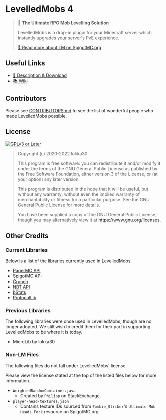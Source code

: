 # LevelledMobs 4

> 🧟 **The Ultimate RPG Mob Levelling Solution**
>
> LevelledMobs is a drop-in plugin for your Minecraft server which instantly upgrades your server's PvE experience.
>
> [🔗 Read more about LM on SpigotMC.org](https://www.spigotmc.org/resources/levelledmobs.74304/)

## Useful Links

* [📜 Description & Download](https://www.spigotmc.org/resources/levelledmobs.74304/)
* [📚 Wiki](https://www.github.com/lokka30/LevelledMobs/wiki/)

## Contributors

Please see [CONTRIBUTORS.md](CONTRIBUTORS.md) to see the list of wonderful people who made
LevelledMobs possible.

## License

[![GPLv3 or Later](https://www.gnu.org/graphics/gplv3-or-later.png)](https://www.gnu.org/licenses/gpl-3.0.en.html)

> Copyright (c) 2020-2022 lokka30
>
> This program is free software: you can redistribute it and/or modify
> it under the terms of the GNU General Public License as published by
> the Free Software Foundation, either version 3 of the License, or
> (at your option) any later version.
>
> This program is distributed in the hope that it will be useful,
> but without any warranty; without even the implied warranty of
> merchantability or fitness for a particular purpose. See the
> GNU General Public License for more details.
>
> You have been supplied a copy of the GNU General Public License,
> though you may alternatively view it at <https://www.gnu.org/licenses>.

## Other Credits

### Current Libraries

Below is a list of the libraries currently used in LevelledMobs.

* [PaperMC API](https://papermc.io/)
* [SpigotMC API](https://www.spigotmc.org/)
* [Crunch](https://github.com/Redempt/Crunch)
* [NBT API](https://www.spigotmc.org/resources/nbt-api.7939/)
* [bStats](https://bstats.org/)
* [ProtocolLib](https://www.spigotmc.org/resources/protocollib.1997/)

### Previous Libraries

The following libraries were once used in LevelledMobs, though are no longer adopted. We still wish
to credit them for their part in supporting LevelledMobs to be where it is today.

* MicroLib by lokka30

### Non-LM Files

The following files do not fall under LevelledMobs' license.

Please view the license stated at the top of the listed files below for more information.

* `WeightedRandomContainer.java`
    * Created by `Philipp` on StackExchange.
* `player-head-textures.json`
    * Contains texture IDs sourced from `Zombie_Striker`'s `Ultimate Mob Heads Fork` resource on
      SpigotMC.org.
